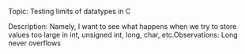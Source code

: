 Topic: Testing limits of datatypes in C

Description: Namely, I want to see what happens when we try to store values too large in int, unsigned int, long, char, etc.Observations: 
Long never overflows
